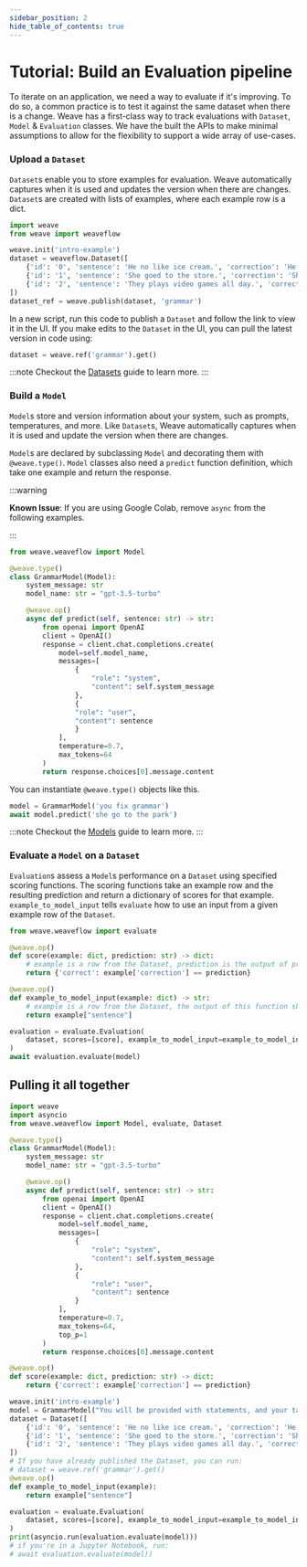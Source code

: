```yaml
---
sidebar_position: 2
hide_table_of_contents: true
---
```


# Tutorial: Build an Evaluation pipeline

To iterate on an application, we need a way to evaluate if it's improving. To do so, a common practice is to test it against the same dataset when there is a change. Weave has a first-class way to track evaluations with `Dataset`, `Model` & `Evaluation` classes. We have the built the APIs to make minimal assumptions to allow for the flexibility to support a wide array of use-cases.

### Upload a `Dataset`

`Dataset`s enable you to store examples for evaluation. Weave automatically captures when it is used and updates the version when there are changes. `Dataset`s are created with lists of examples, where each example row is a dict.

```python
import weave
from weave import weaveflow

weave.init('intro-example')
dataset = weaveflow.Dataset([
    {'id': '0', 'sentence': 'He no like ice cream.', 'correction': 'He does not like ice cream.'},
    {'id': '1', 'sentence': 'She goed to the store.', 'correction': 'She went to the store.'},
    {'id': '2', 'sentence': 'They plays video games all day.', 'correction': 'They play video games all day.'}
])
dataset_ref = weave.publish(dataset, 'grammar')
```

In a new script, run this code to publish a `Dataset` and follow the link to view it in the UI.
If you make edits to the `Dataset` in the UI, you can pull the latest version in code using:

```python
dataset = weave.ref('grammar').get()
```

:::note
Checkout the [Datasets](/guides/core-types/datasets) guide to learn more.
:::

### Build a `Model`

`Model`s store and version information about your system, such as prompts, temperatures, and more.
Like `Dataset`s, Weave automatically captures when it is used and update the version when there are changes.

`Model`s are declared by subclassing `Model` and decorating them with `@weave.type()`. `Model` classes also need a `predict` function definition, which take one example and return the response.

:::warning

**Known Issue**: If you are using Google Colab, remove `async` from the following examples.

:::

```python
from weave.weaveflow import Model

@weave.type()
class GrammarModel(Model):
    system_message: str
    model_name: str = "gpt-3.5-turbo"

    @weave.op()
    async def predict(self, sentence: str) -> str:
        from openai import OpenAI
        client = OpenAI()
        response = client.chat.completions.create(
            model=self.model_name,
            messages=[
                {
                    "role": "system",
                    "content": self.system_message
                },
                {
                "role": "user",
                "content": sentence
                }
            ],
            temperature=0.7,
            max_tokens=64
        )
        return response.choices[0].message.content
```

You can instantiate `@weave.type()` objects like this.

```python
model = GrammarModel('you fix grammar')
await model.predict('she go to the park')
```

:::note
Checkout the [Models](/guides/core-types/models) guide to learn more.
:::

### Evaluate a `Model` on a `Dataset`

`Evaluation`s assess a `Model`s performance on a `Dataset` using specified scoring functions.
The scoring functions take an example row and the resulting prediction and return a dictionary of scores for that example.
`example_to_model_input` tells `evaluate` how to use an input from a given example row of the `Dataset`.

```python
from weave.weaveflow import evaluate

@weave.op()
def score(example: dict, prediction: str) -> dict:
    # example is a row from the Dataset, prediction is the output of predict function
    return {'correct': example['correction'] == prediction}

@weave.op()
def example_to_model_input(example: dict) -> str:
    # example is a row from the Dataset, the output of this function should be the input to model.predict
    return example["sentence"]

evaluation = evaluate.Evaluation(
    dataset, scores=[score], example_to_model_input=example_to_model_input
)
await evaluation.evaluate(model)
```

## Pulling it all together

```python
import weave
import asyncio
from weave.weaveflow import Model, evaluate, Dataset

@weave.type()
class GrammarModel(Model):
    system_message: str
    model_name: str = "gpt-3.5-turbo"

    @weave.op()
    async def predict(self, sentence: str) -> str:
        from openai import OpenAI
        client = OpenAI()
        response = client.chat.completions.create(
            model=self.model_name,
            messages=[
                {
                    "role": "system",
                    "content": self.system_message
                },
                {
                    "role": "user",
                    "content": sentence
                }
            ],
            temperature=0.7,
            max_tokens=64,
            top_p=1
        )
        return response.choices[0].message.content

@weave.op()
def score(example: dict, prediction: str) -> dict:
    return {'correct': example['correction'] == prediction}

weave.init('intro-example')
model = GrammarModel("You will be provided with statements, and your task is to convert them to standard English.")
dataset = Dataset([
    {'id': '0', 'sentence': 'He no like ice cream.', 'correction': 'He does not like ice cream.'},
    {'id': '1', 'sentence': 'She goed to the store.', 'correction': 'She went to the store.'},
    {'id': '2', 'sentence': 'They plays video games all day.', 'correction': 'They play video games all day.'}
])
# If you have already published the Dataset, you can run:
# dataset = weave.ref('grammar').get()
@weave.op()
def example_to_model_input(example):
    return example["sentence"]

evaluation = evaluate.Evaluation(
    dataset, scores=[score], example_to_model_input=example_to_model_input
)
print(asyncio.run(evaluation.evaluate(model)))
# if you're in a Jupyter Notebook, run:
# await evaluation.evaluate(model))
```
